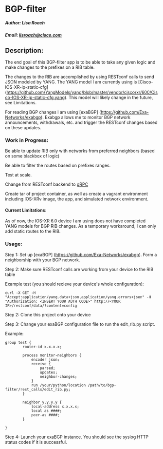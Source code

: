 # BGP-filter
##### Author: Lisa Roach
##### Email: lisroach@cisco.com

## Description:

The end goal of this BGP-filter app is to be able to take any given logic and 
make changes to the prefixes on a RIB table.

The changes to the RIB are accomplished by using RESTconf calls to send JSON modeled by YANG. The YANG model I am currently using is [Cisco-IOS-XR-ip-static-cfg] (https://github.com/YangModels/yang/blob/master/vendor/cisco/xr/600/Cisco-IOS-XR-ip-static-cfg.yang). This model will likely change in the future, see Limitations.

For reading BGP changes I am using [exaBGP] (https://github.com/Exa-Networks/exabgp). Exabgp allows me to monitor BGP network announcements, withdrawals, etc. and trigger the RESTconf changes based on these updates. 

### Work in Progress:

Be able to update RIB only with networks from preferred neighbors (based on some blackbox of logic)

Be able to filter the routes based on prefixes ranges.

Test at scale.

Change from RESTconf backend to [gRPC](http://www.grpc.io/docs/tutorials/basic/python.html)

Create tar of project container, as well as create a vagrant environment including IOS-XRv image, the app, and simulated network environment.

#### Current Limitations:

As of now, the IOS-XR 6.0 device I am using does not have completed YANG models
for BGP RIB changes. As a temporary workaround, I can only add static routes
to the RIB.


### Usage:

Step 1: Set up [exaBGP] (https://github.com/Exa-Networks/exabgp). Form a neighborship with your BGP network. 

Step 2: Make sure RESTconf calls are working from your device to the RIB table

Example test (you should recieve your device's whole configuration):

```
curl -X GET -H "Accept:application/yang.data+json,application/yang.errors+json" -H "Authorization: <INSERT YOUR AUTH CODE>" http://<YOUR IP>/restconf/data/?content=config
```


Step 2: Clone this project onto your device

Step 3: Change your exaBGP configuration file to run the edit_rib.py script. 

Example:

```
group test {
        router-id x.x.x.x;

        process monitor-neighbors {
            encoder json;
            receive {
                parsed;
                updates;
                neighbor-changes;
            }
            run /your/python/location /path/to/bgp-filter/rest_calls/edit_rib.py;
        }

        neighbor y.y.y.y {
            local-address x.x.x.x;
            local as ####;
            peer-as ####;
        }

}

```

Step 4: Launch your exaBGP instance. You should see the syslog HTTP status codes if it is successful. 
